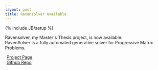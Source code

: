 ```yaml
---
layout: post
title: Ravensolver Available
---
```

{% include JB/setup %}

Ravensolver, my Master's Thesis project, is now available.<br>
RavenSolver is a fully automated generative solver for Progressive Matrix Problems.<br>

<i class="fa fa-globe  fa-lg" style="padding-right: 5px;" title="Project Page"></i><a href="http://blog.spook.ee/ravensolver">Project Page</a><br>
<i class="fa fa-github  fa-lg" style="padding-right: 5px;" title="Repo"></i><a href="http://github.com/lospooky/ravensolver">Github Repo</a>